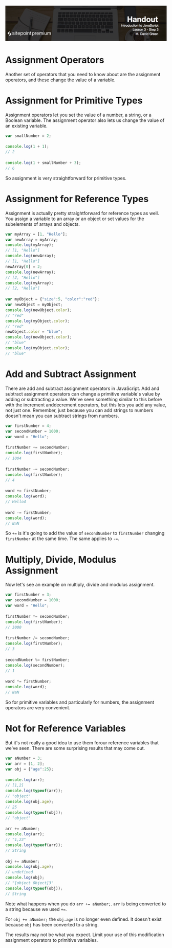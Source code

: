 ![](headings/introjs3.3.jpg)

# Assignment Operators

Another set of operators that you need to know about are the assignment operators, and these change the value of a variable.

# Assignment for Primitive Types

Assignment operators let you set the value of a number, a string, or a Boolean variable. The assignment operator also lets us change the value of an existing variable.

```js
var smallNumber = 2;

console.log(1 + 1);
// 2

console.log(1 + smallNumber + 3);
// 6
```

So assignment is very straightforward for primitive types.

# Assignment for Reference Types

Assignment is actually pretty straightforward for reference types as well. You assign a variable to an array or an object or set values for the subelements of arrays and objects.

```js
var myArray = [1, "Hello"];
var newArray = myArray;
console.log(myArray);
// [1, "Hello"]
console.log(newArray);
// [1, "Hello"]
newArray[0] = 2;
console.log(newArray);
// [2, "Hello"]
console.log(myArray);
// [2, "Hello"]

var myObject = {"size":5, "color":"red"};
var newObject = myObject;
console.log(newObject.color);
// "red"
console.log(myObject.color);
// "red"
newObject.color = "blue";
console.log(newObject.color);
// "blue"
console.log(myObject.color);
// "blue"
```

# Add and Subtract Assignment

There are add and subtract assignment operators in JavaScript. Add and subtract assignment operators can change a primitive variable's value by adding or subtracting a value. We've seen something similar to this before with the increment anddecrement operators, but this lets you add any value, not just one. Remember, just because you can add strings to numbers doesn't mean you can subtract strings from numbers.

```js
var firstNumber = 4;
var secondNumber = 1000;
var word = "Hello";

firstNumber += secondNumber;
console.log(firstNumber);
// 1004

firstNumber -= secondNumber;
console.log(firstNumber);
// 4

word += firstNumber;
console.log(word);
// Hello4

word -= firstNumber;
console.log(word);
// NaN
```

So `+=` is it's going to add the value of `secondNumber` to `firstNumber` changing `firstNumber` at the same time. The same applies to `-=`.

# Multiply, Divide, Modulus Assignment

Now let's see an example on multiply, divide and modulus assignment.

```js
var firstNumber = 3;
var secondNumber = 1000;
var word = "Hello";

firstNumber *= secondNumber;
console.log(firstNumber);
// 3000

firstNumber /= secondNumber;
console.log(firstNumber);
// 3

secondNumber %= firstNumber;
console.log(secondNumber);
// 1

word *= firstNumber;
console.log(word);
// NaN
```

So for primitive variables and particularly for numbers, the assignment operators are very convenient.

# Not for Reference Variables

But it's not really a good idea to use them forour reference variables that we've seen. There are some surprising results that may come out.

```js
var aNumber = 3;
var arr = [1, 2];
var obj = {"age":25};

console.log(arr);
// [1,2]
console.log(typeof(arr));
// "object"
console.log(obj.age);
// 25
console.log(typeof(obj));
// "object"

arr += aNumber;
console.log(arr);
// "1,23"
console.log(typeof(arr));
// String

obj += aNumber;
console.log(obj.age);
// undefined
console.log(obj);
// "[object Object]3"
console.log(typeof(obj));
// String
```

Note what happens when you do `arr += aNumber;`. `arr` is being converted to a string because we used `+=`.

For `obj += aNumber;` the `obj.age` is no longer even defined. It doesn't exist because `obj` has been converted to a string.

The results may not be what you expect. Limit your use of this modification assignment operators to primitive variables.